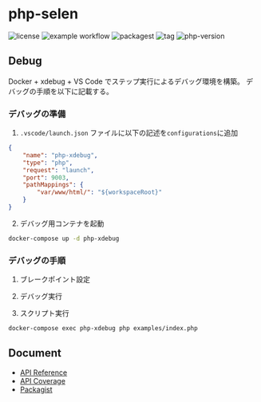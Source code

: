 # php-selen

![license](https://img.shields.io/github/license/hazuki3417/php-selen)
![example workflow](https://github.com/hazuki3417/php-selen/actions/workflows/testing.yml/badge.svg)
![packagest](https://img.shields.io/packagist/v/hazuki3417/php-selen)
![tag](https://img.shields.io/github/v/tag/hazuki3417/php-selen)
![php-version](https://img.shields.io/packagist/php-v/hazuki3417/php-selen)

## Debug

Docker + xdebug + VS Code でステップ実行によるデバッグ環境を構築。
デバッグの手順を以下に記載する。

### デバッグの準備

1. `.vscode/launch.json` ファイルに以下の記述を`configurations`に追加

```json
{
    "name": "php-xdebug",
    "type": "php",
    "request": "launch",
    "port": 9003,
    "pathMappings": {
        "var/www/html/": "${workspaceRoot}"
    }
}
```

2. デバッグ用コンテナを起動
```sh
docker-compose up -d php-xdebug
```

### デバッグの手順

1. ブレークポイント設定

2. デバッグ実行

3. スクリプト実行

```sh
docker-compose exec php-xdebug php examples/index.php
```
## Document

 - [API Reference](https://php-selen.s3.ap-northeast-1.amazonaws.com/phpdoc/index.html)
 - [API Coverage](https://php-selen.s3.ap-northeast-1.amazonaws.com/coverage/index.html)
 - [Packagist](https://packagist.org/packages/hazuki3417/php-selen)

